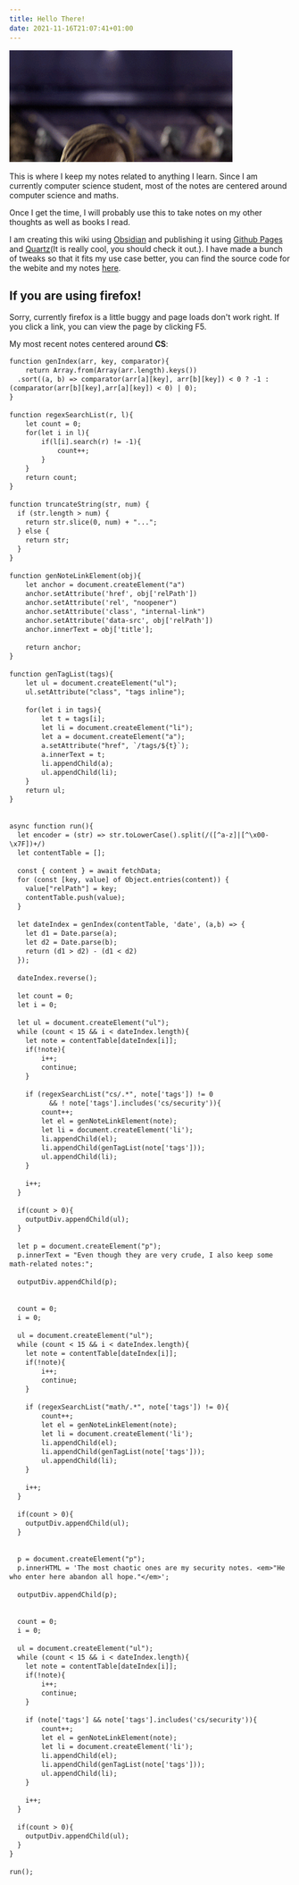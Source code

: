 ```yaml
---
title: Hello There!
date: 2021-11-16T21:07:41+01:00
---
```


![hello there](images/hello_there.gif)

This is where I keep my notes related to anything I learn. Since I am currently computer science student, most of the notes are centered around computer science and maths.  

Once I get the time,  I will probably use this to take notes on my other thoughts as well as books I read. 

I am creating this wiki using [Obsidian](https://obsidian.md/) and publishing it using [Github Pages](https://pages.github.com/) and [Quartz](https://github.com/jackyzha0/quartz)(It is really cool, you should check it out.). I have made a bunch of tweaks so that it fits my use case better, you can find the source code for the webite and my notes [here](https://github.com/theFr1nge/Neocortex).

## If you are using firefox!
Sorry, currently firefox is a little buggy and page loads don't work right. If you click a link, you can view the page by clicking F5.


My most recent notes centered around **CS**:
```js-block
function genIndex(arr, key, comparator){
	return Array.from(Array(arr.length).keys())
  .sort((a, b) => comparator(arr[a][key], arr[b][key]) < 0 ? -1 : (comparator(arr[b][key],arr[a][key]) < 0) | 0);
}

function regexSearchList(r, l){
	let count = 0;
	for(let i in l){
		if(l[i].search(r) != -1){
			count++;
		}
	}
	return count;
}

function truncateString(str, num) {
  if (str.length > num) {
    return str.slice(0, num) + "...";
  } else {
    return str;
  }
}

function genNoteLinkElement(obj){
	let anchor = document.createElement("a") 
	anchor.setAttribute('href', obj['relPath'])
	anchor.setAttribute('rel', "noopener") 
	anchor.setAttribute('class', "internal-link")
	anchor.setAttribute('data-src', obj['relPath'])
	anchor.innerText = obj['title'];

	return anchor;
}

function genTagList(tags){
	let ul = document.createElement("ul");
	ul.setAttribute("class", "tags inline");
	
	for(let i in tags){
		let t = tags[i];
		let li = document.createElement("li");
		let a = document.createElement("a");
		a.setAttribute("href", `/tags/${t}`);
		a.innerText = t;
		li.appendChild(a);
		ul.appendChild(li);
	}
	return ul;
}


async function run(){
  let encoder = (str) => str.toLowerCase().split(/([^a-z]|[^\x00-\x7F])+/)
  let contentTable = [];

  const { content } = await fetchData;
  for (const [key, value] of Object.entries(content)) {
  	value["relPath"] = key; 
  	contentTable.push(value);
  }
  
  let dateIndex = genIndex(contentTable, 'date', (a,b) => {
  	let d1 = Date.parse(a);
	let d2 = Date.parse(b);
	return (d1 > d2) - (d1 < d2)
  });
  
  dateIndex.reverse();
  
  let count = 0;
  let i = 0;
  
  let ul = document.createElement("ul");
  while (count < 15 && i < dateIndex.length){
  	let note = contentTable[dateIndex[i]];
	if(!note){
		i++;
		continue;
	}
	
	if (regexSearchList("cs/.*", note['tags']) != 0
	      && ! note['tags'].includes('cs/security')){
		count++;
		let el = genNoteLinkElement(note);
		let li = document.createElement('li');
		li.appendChild(el);
		li.appendChild(genTagList(note['tags']));
		ul.appendChild(li);
	}
	
	i++;
  }
	
  if(count > 0){
  	outputDiv.appendChild(ul);
  }
  
  let p = document.createElement("p");
  p.innerText = "Even though they are very crude, I also keep some math-related notes:";
  
  outputDiv.appendChild(p);
	
  
  count = 0;
  i = 0;
  
  ul = document.createElement("ul");
  while (count < 15 && i < dateIndex.length){
  	let note = contentTable[dateIndex[i]];
	if(!note){
		i++;
		continue;
	}
	
	if (regexSearchList("math/.*", note['tags']) != 0){
		count++;
		let el = genNoteLinkElement(note);
		let li = document.createElement('li');
		li.appendChild(el);
		li.appendChild(genTagList(note['tags']));
		ul.appendChild(li);
	}
	
	i++;
  }
	
  if(count > 0){
  	outputDiv.appendChild(ul);
  }
  
   
  p = document.createElement("p");
  p.innerHTML = 'The most chaotic ones are my security notes. <em>"He who enter here abandon all hope."</em>';
  
  outputDiv.appendChild(p);
	
  
  count = 0;
  i = 0;
  
  ul = document.createElement("ul");
  while (count < 15 && i < dateIndex.length){
  	let note = contentTable[dateIndex[i]];
	if(!note){
		i++;
		continue;
	}
	
	if (note['tags'] && note['tags'].includes('cs/security')){
		count++;
		let el = genNoteLinkElement(note);
		let li = document.createElement('li');
		li.appendChild(el);
		li.appendChild(genTagList(note['tags']));
		ul.appendChild(li);
	}
	
	i++;
  }
	
  if(count > 0){
  	outputDiv.appendChild(ul);
  }
}

run();
```
